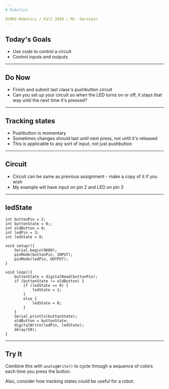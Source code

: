 ```yaml
---
# Robotics

UCMHS Robotics / Fall 2018 / Ms. Gerstein
---
```

## Today's Goals

* Use code to control a circuit
* Control inputs and outputs
---
## Do Now

* Finish and submit last class's pushbutton circuit
* Can you set up your circuit so when the LED turns on or off, it stays that way until the next time it's pressed?
---
## Tracking states

* Pushbutton is momentary
* Sometimes changes should last until next press, not until it's released
* This is applicable to any sort of input, not just pushbutton
---
## Circuit

* Circuit can be same as previous assignment - make a copy of it if you wish
* My example will have input on pin 2 and LED on pin 3
---
## ledState

```arduino
int buttonPin = 2;
int buttonState = 0;;
int oldButton = 0;
int ledPin = 3;
int ledState = 0;

void setup(){
    Serial.begin(9600);
    pinMode(buttonPin, INPUT);
    pinMode(ledPin, OUTPUT);
}

void loop(){
    buttonState = digitalRead(buttonPin);
    if (buttonState != oldButton) {
        if (ledState == 0) {
            ledState = 1;
        }
        else {
            ledState = 0;
        }
    }
    Serial.println(buttonState);
    oldButton = buttonState;
    digitalWrite(ledPin, ledState);
    delay(50);
}
```
---
## Try It

Combine this with `analogWrite()` to cycle through a sequence of colors each time you press the button.

Also, consider how tracking states could be useful for a robot.